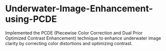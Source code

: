 # Underwater-Image-Enhancement-using-PCDE
Implemented the PCDE (Piecewise Color Correction and Dual Prior Optimized Contrast Enhancement) technique to enhance underwater image clarity by correcting color distortions and optimizing contrast.
